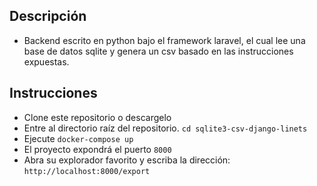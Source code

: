 
## Descripción

  - Backend escrito en python bajo el framework laravel, el cual lee una base de datos sqlite y genera un csv basado en las instrucciones expuestas.

## Instrucciones

- Clone este repositorio o descargelo
- Entre al directorio raíz del repositorio. ```cd sqlite3-csv-django-linets```
- Ejecute ```docker-compose up```
- El proyecto expondrá el puerto ```8000```
- Abra su explorador favorito y escriba la dirección: ```http://localhost:8000/export```
